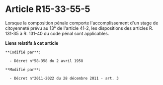 # Article R15-33-55-5

Lorsque la composition pénale comporte l'accomplissement d'un stage de citoyenneté prévu au 13° de l'article 41-2, les
dispositions des articles R. 131-35 à R. 131-40 du code pénal sont applicables.

**Liens relatifs à cet article**

	**Codifié par**:

	  - Décret n°58-358 du 2 avril 1958

	**Modifié par**:

	  - Décret n°2011-2022 du 28 décembre 2011 - art. 3
